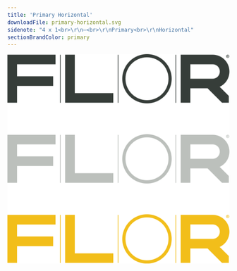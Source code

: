 ```yaml
---
title: 'Primary Horizontal'
downloadFile: primary-horizontal.svg
sidenote: "4 x 1<br>\r\n—<br>\r\nPrimary<br>\r\nHorizontal"
sectionBrandColor: primary
---
```


![](primary-horizontal.svg?resize=277,262)